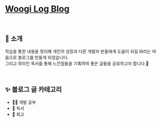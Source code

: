 # [Woogi Log Blog](https://free-ko.github.io/)

<br>

## 👋 소개

학습을 통한 내용을 정리해 개인의 성장과 다른 개발자 분들에게 도움이 되길 바라는 마음으로 블로그를 만들게 되었습니다.
<br>
그리고 취미인 독서를 통해 느낀점들을 기록하여 좋은 글들을 공유하고자 합니다.🙌

<br>

## ✨ 블로그 글 카테고리

- 🧑‍💻 개발 공부
- 📕 독서
- 👏 회고
